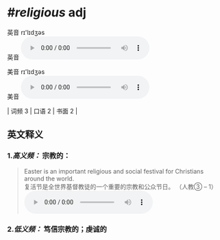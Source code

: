 # ***\#religious*** adj
英音 rɪ'lɪdʒəs  
英音
<audio src="./media/religious-B.aac" controls="controls"></audio>

美音 rɪ'lɪdʒəs  
美音
<audio src="./media/religious.aac" controls="controls"></audio>



| 词频 3 | 口语 2 | 书面 2 |  

英文释义
---
### 1.*高义频：* **宗教的：**  

 > Easter is an important religious and social festival for Christians around the world.   
 > 复活节是全世界基督教徒的一个重要的宗教和公众节日。  （人教③ – 1）  
<audio src="./media/religious-1.aac" controls="controls"></audio>

### 2.*低义频：* **笃信宗教的；虔诚的**  


